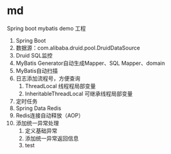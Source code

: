 # md
Spring boot mybatis demo 工程
1. Spring Boot
2. 数据源：com.alibaba.druid.pool.DruidDataSource
3. Druid SQL监控
4. MyBatis Generator自动生成Mapper、SQL Mapper、domain
5. MyBatis自动扫描
6. 日志添加流程号，方便查询
    1. ThreadLocal 线程程局部变量
    2. InheritableThreadLocal 可继承线程局部变量
7. 定时任务 
8. Spring Data Redis
9. Redis连接自动释放（AOP）
10. 添加统一异常处理
    1. 定义基础异常
    2. 添加统一异常返回信息 
    3. test
